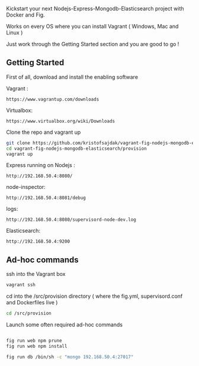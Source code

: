 

Kickstart your next Nodejs-Express-Mongodb-Elasticsearch project with Docker and Fig.

Works on every OS where you can install Vagrant ( Windows, Mac and Linux )

Just work through the Getting Started section and you are good to go !


Getting Started
---------------

First of all, download and install the enabling software

Vagrant :
```
https://www.vagrantup.com/downloads
```

Virtualbox:
```
https://www.virtualbox.org/wiki/Downloads
```

Clone the repo and vagrant up

```bash
git clone https://github.com/kristofsajdak/vagrant-fig-nodejs-mongodb-elasticsearch
cd vagrant-fig-nodejs-mongodb-elasticsearch/provision
vagrant up
```



Express running on Nodejs :
```
http://192.168.50.4:8080/
```

node-inspector:
```
http://192.168.50.4:8081/debug
```

logs:
```
http://192.168.50.4:8080/supervisord-node-dev.log
```

Elasticsearch:
```
http://192.168.50.4:9200
```

Ad-hoc commands
---------------

ssh into the Vagrant box
```bash
vagrant ssh
```

cd into the /src/provision directory ( where the fig.yml, supervisord.conf and Dockerfiles live )
```bash
cd /src/provision
```

Launch some often required ad-hoc commands
```bash

fig run web npm prune
fig run web npm install

fig run db /bin/sh -c "mongo 192.168.50.4:27017"

```
